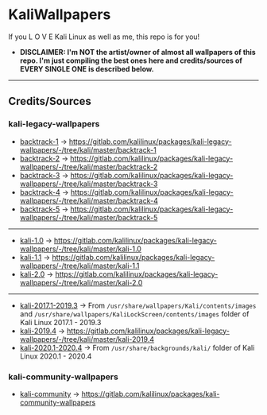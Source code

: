 # KaliWallpapers

If you L O V E Kali Linux as well as me, this repo is for you!

* **DISCLAIMER: I'm NOT the artist/owner of almost all wallpapers of this repo. I'm just compiling the best ones here and credits/sources of EVERY SINGLE ONE is described below.**

---

## Credits/Sources

### kali-legacy-wallpapers
* [backtrack-1](https://gitlab.com/sidneypepo/kaliwallpapers/-/tree/master/backtrack-1) -> https://gitlab.com/kalilinux/packages/kali-legacy-wallpapers/-/tree/kali/master/backtrack-1
* [backtrack-2](https://gitlab.com/sidneypepo/kaliwallpapers/-/tree/master/backtrack-2) -> https://gitlab.com/kalilinux/packages/kali-legacy-wallpapers/-/tree/kali/master/backtrack-2
* [backtrack-3](https://gitlab.com/sidneypepo/kaliwallpapers/-/tree/master/backtrack-3) -> https://gitlab.com/kalilinux/packages/kali-legacy-wallpapers/-/tree/kali/master/backtrack-3
* [backtrack-4](https://gitlab.com/sidneypepo/kaliwallpapers/-/tree/master/backtrack-4) -> https://gitlab.com/kalilinux/packages/kali-legacy-wallpapers/-/tree/kali/master/backtrack-4
* [backtrack-5](https://gitlab.com/sidneypepo/kaliwallpapers/-/tree/master/backtrack-5) -> https://gitlab.com/kalilinux/packages/kali-legacy-wallpapers/-/tree/kali/master/backtrack-5

---

* [kali-1.0](https://gitlab.com/sidneypepo/kaliwallpapers/-/tree/master/kali-1.0) -> https://gitlab.com/kalilinux/packages/kali-legacy-wallpapers/-/tree/kali/master/kali-1.0
* [kali-1.1](https://gitlab.com/sidneypepo/kaliwallpapers/-/tree/master/kali-1.1) -> https://gitlab.com/kalilinux/packages/kali-legacy-wallpapers/-/tree/kali/master/kali-1.1
* [kali-2.0](https://gitlab.com/sidneypepo/kaliwallpapers/-/tree/master/kali-2.0) -> https://gitlab.com/kalilinux/packages/kali-legacy-wallpapers/-/tree/kali/master/kali-2.0

---

* [kali-2017.1-2019.3](https://gitlab.com/sidneypepo/kaliwallpapers/-/tree/master/kali-2017.1-2019.3) -> From `/usr/share/wallpapers/Kali/contents/images` and `/usr/share/wallpapers/KaliLockScreen/contents/images` folder of Kali Linux 2017.1 - 2019.3
* [kali-2019.4](https://gitlab.com/sidneypepo/kaliwallpapers/-/tree/master/kali-2019.4) -> https://gitlab.com/kalilinux/packages/kali-legacy-wallpapers/-/tree/kali/master/kali-2019.4
* [kali-2020.1-2020.4](https://gitlab.com/sidneypepo/kaliwallpapers/-/tree/master/kali-2020.1-2020.4) -> From `/usr/share/backgrounds/kali/` folder of Kali Linux 2020.1 - 2020.4

### kali-community-wallpapers
* [kali-community](https://gitlab.com/sidneypepo/kaliwallpapers/-/tree/master/kali-community) -> https://gitlab.com/kalilinux/packages/kali-community-wallpapers
